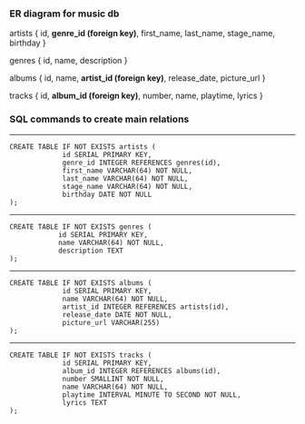 ### ER diagram for music db

artists { id, **genre_id (foreign key)**, first_name, last_name, stage_name, birthday }

genres { id, name, description }

albums { id, name, **artist_id (foreign key)**, release_date, picture_url }

tracks { id, **album_id (foreign key)**, number, name, playtime, lyrics }


### SQL commands to create main relations

***

    CREATE TABLE IF NOT EXISTS artists (  
                 id SERIAL PRIMARY KEY,  
                 genre_id INTEGER REFERENCES genres(id),  
                 first_name VARCHAR(64) NOT NULL,  
                 last_name VARCHAR(64) NOT NULL,  
                 stage_name VARCHAR(64) NOT NULL,  
                 birthday DATE NOT NULL  
    );  

***

    CREATE TABLE IF NOT EXISTS genres (  
                id SERIAL PRIMARY KEY,  
                name VARCHAR(64) NOT NULL,  
                description TEXT  
    );  

***

    CREATE TABLE IF NOT EXISTS albums (  
                 id SERIAL PRIMARY KEY,  
                 name VARCHAR(64) NOT NULL,  
                 artist_id INTEGER REFERENCES artists(id),  
                 release_date DATE NOT NULL,    
                 picture_url VARCHAR(255)  
    );  

***

    CREATE TABLE IF NOT EXISTS tracks (  
                 id SERIAL PRIMARY KEY,  
                 album_id INTEGER REFERENCES albums(id),  
                 number SMALLINT NOT NULL,  
                 name VARCHAR(64) NOT NULL,  
                 playtime INTERVAL MINUTE TO SECOND NOT NULL,  
                 lyrics TEXT  
    );  